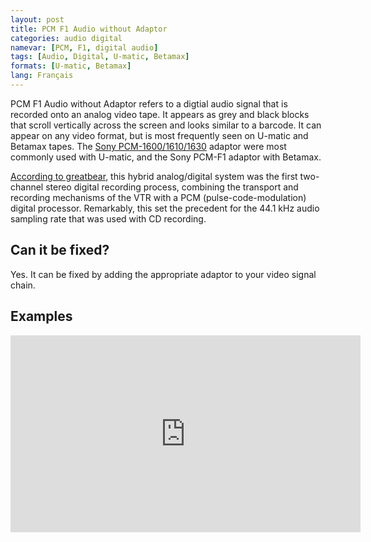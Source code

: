 ```yaml
---
layout: post
title: PCM F1 Audio without Adaptor
categories: audio digital
namevar: [PCM, F1, digital audio]
tags: [Audio, Digital, U-matic, Betamax]
formats: [U-matic, Betamax]
lang: Français
---
```


PCM F1 Audio without Adaptor refers to a digtial audio signal that is recorded onto an analog video tape. It appears as grey and black blocks that scroll vertically across the screen and looks similar to a barcode. It can appear on any video format, but is most frequently seen on U-matic and Betamax tapes. The [Sony PCM-1600/1610/1630](https://en.wikipedia.org/wiki/PCM_adaptor) adaptor were most commonly used with U-matic, and the Sony PCM-F1 adaptor with Betamax.

[According to greatbear](http://www.thegreatbear.net/audio-tape/early-digital-tape-recordings-umatic-betamax-video-tape/), this hybrid analog/digital system was the first two-channel stereo digital recording process, combining the transport and recording mechanisms of the VTR with a PCM (pulse-code-modulation) digital processor. Remarkably, this set the precedent for the 44.1 kHz audio sampling rate that was used with CD recording.

## Can it be fixed?

Yes. It can be fixed by adding the appropriate adaptor to your video signal chain.

## Examples

<iframe src="https://archive.org/embed/Pcm-f1audioWithoutAdapter" width="560" height="315" frameborder="0" webkitallowfullscreen="true" mozallowfullscreen="true" allowfullscreen></iframe>

